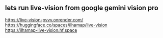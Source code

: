 ## lets run live-vision from google gemini vision pro <br/>
<a href="https://live-vision-pvvv.onrender.com/">https://live-vision-pvvv.onrender.com/</a><br/>
<a href="https://huggingface.co/spaces/ilhamap/live-vision">https://huggingface.co/spaces/ilhamap/live-vision</a><br/>
<a href="https://ilhamap-live-vision.hf.space">https://ilhamap-live-vision.hf.space</a><br/>

